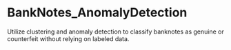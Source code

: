 # BankNotes_AnomalyDetection
Utilize clustering and anomaly detection to classify banknotes as genuine or counterfeit without relying on labeled data.
